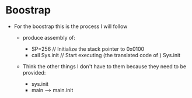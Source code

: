 # Boostrap

- For the boostrap this is the process I will follow

    - produce assembly of:
        - SP=256 // Initialize the stack pointer to 0x0100
        - call Sys.init // Start executing (the translated code of ) Sys.init
    - Think the other things I don't have to them because they need to be
      provided:

        - sys.init
        - main --> main.init




